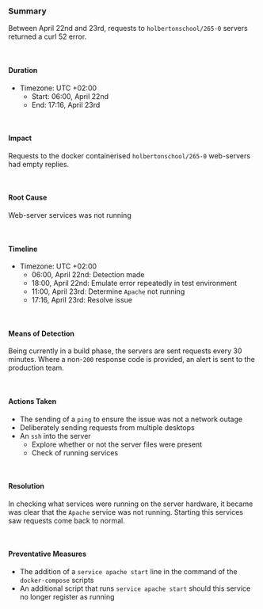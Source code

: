 ### Summary

Between April 22nd and 23rd, requests to `holbertonschool/265-0` servers returned a curl 52 error.

<br />

#### Duration

- Timezone: UTC +02:00
    - Start:    06:00, April 22nd
    - End:      17:16, April 23rd

<br />

#### Impact

Requests to the docker containerised `holbertonschool/265-0` web-servers had empty replies.

<br />

#### Root Cause

Web-server services was not running

<br />

#### Timeline

- Timezone: UTC +02:00
    - 06:00, April 22nd: Detection made
    - 18:00, April 22nd: Emulate error repeatedly in test environment
    - 11:00, April 23rd: Determine `Apache` not running
    - 17:16, April 23rd: Resolve issue

<br />

#### Means of Detection

Being currently in a build phase, the servers are sent requests every 30 minutes. Where a non-`200` response code is provided, an alert is sent to the production team.

<br />

#### Actions Taken

- The sending of a `ping` to ensure the issue was not a network outage
- Deliberately sending requests from multiple desktops
- An `ssh` into the server
    - Explore whether or not the server files were present
    - Check of running services

<br />

#### Resolution

In checking what services were running on the server hardware, it became was clear that the `Apache` service was not running. Starting this services saw requests come back to normal.

<br />

#### Preventative Measures

- The addition of a `service apache start` line in the command of the `docker-compose` scripts
- An additional script that runs `service apache start` should this service no longer register as running

<br />

